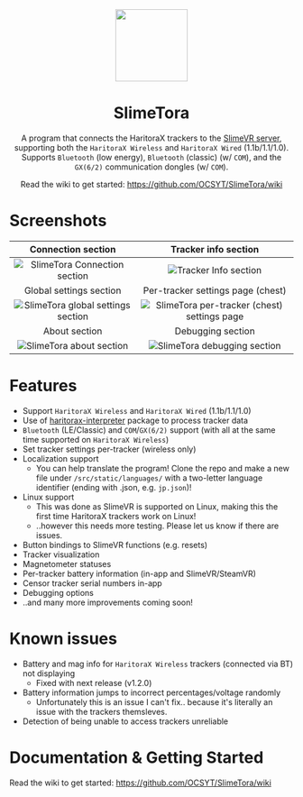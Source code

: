 <!--suppress HtmlDeprecatedAttribute -->
<div align="center">
<img src="docs/icon.png" width="128px">


# SlimeTora
A program that connects the HaritoraX trackers to the [SlimeVR server](https://docs.slimevr.dev/server/index.html), supporting both the `HaritoraX Wireless` and `HaritoraX Wired` (1.1b/1.1/1.0). Supports `Bluetooth` (low energy), `Bluetooth` (classic) (w/ `COM`), and the `GX(6/2)` communication dongles (w/ `COM`).

Read the wiki to get started: https://github.com/OCSYT/SlimeTora/wiki

</div>

# Screenshots

| Connection section | Tracker info section |
|:-:|:-:|
| ![SlimeTora Connection section](docs/slimetora_ss_1.png) | ![Tracker Info section](docs/slimetora_ss_2.png) |
|  Global settings section | Per-tracker settings page (chest) |
| ![SlimeTora global settings section](docs/slimetora_ss_3.png) | ![SlimeTora per-tracker (chest) settings page](docs/slimetora_ss_4.png) |
| About section | Debugging section |
| ![SlimeTora about section](docs/slimetora_ss_5.png) | ![SlimeTora debugging section](docs/slimetora_ss_6.png) |

# Features
+ Support `HaritoraX Wireless` and `HaritoraX Wired` (1.1b/1.1/1.0)
+ Use of [haritorax-interpreter](https://github.com/JovannMC/haritorax-interpreter) package to process tracker data
+ `Bluetooth` (LE/Classic) and `COM`/`GX(6/2)` support (with all at the same time supported on `HaritoraX Wireless`)
+ Set tracker settings per-tracker (wireless only)
+ Localization support
  + You can help translate the program! Clone the repo and make a new file under `/src/static/languages/` with a two-letter language identifier (ending with .json, e.g. `jp.json`)!
+ Linux support
  + This was done as SlimeVR is supported on Linux, making this the first time HaritoraX trackers work on Linux!
  + ..however this needs more testing. Please let us know if there are issues.
+ Button bindings to SlimeVR functions (e.g. resets)
+ Tracker visualization
+ Magnetometer statuses
+ Per-tracker battery information (in-app and SlimeVR/SteamVR)
+ Censor tracker serial numbers in-app
+ Debugging options
+ ..and many more improvements coming soon!

# Known issues
- Battery and mag info for `HaritoraX Wireless` trackers (connected via BT) not displaying
  - Fixed with next release (v1.2.0)
- Battery information jumps to incorrect percentages/voltage randomly
  - Unfortunately this is an issue I can't fix.. because it's literally an issue with the trackers themsleves.
- Detection of being unable to access trackers unreliable

# Documentation & Getting Started

Read the wiki to get started: https://github.com/OCSYT/SlimeTora/wiki
